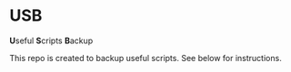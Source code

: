 # USB
**U**seful **S**cripts **B**ackup

This repo is created to backup useful scripts. See below for instructions.
